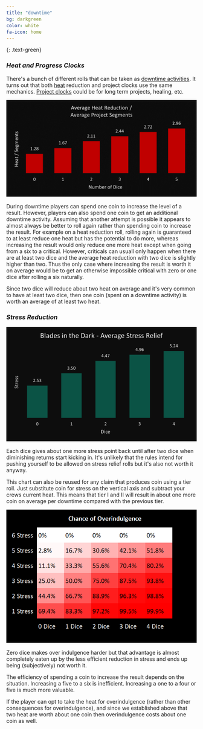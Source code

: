 ```yaml
---
title: "downtime"
bg: darkgreen
color: white
fa-icon: home
---
```


{: .text-green}

### *Heat and Progress Clocks*

There's a bunch of different rolls that can be taken as [downtime activities](https://bladesinthedark.com/downtime-activities). It turns out that both [heat](https://bladesinthedark.com/heat) reduction and project clocks use the same mechanics. [Project clocks](https://bladesinthedark.com/progress-clocks) could be for long term projects, healing, etc.

![Progress Bar Chart](/img/HeatAndProgressClockChances.png "Heat\Segments")

During downtime players can spend one coin to increase the level of a result. However, players can also spend one coin to get an additional downtime activity. Assuming that another attempt is possible it appears to almost always be better to roll again rather than spending coin to increase the result. For example on a heat reduction roll, rolling again is guaranteed to at least reduce one heat but has the potential to do more, whereas increasing the result would only reduce one more heat except when going from a six to a critical. However, criticals can usuall only happen when there are at least two dice and the average heat reduction with two dice is slightly higher than two. Thus the only case where increasing the result is worth it on average would be to get an otherwise impossible critical with zero or one dice after rolling a six naturally.

Since two dice will reduce about two heat on average and it's very common to have at least two dice, then one coin (spent on a downtime activity) is worth an average of at least two heat.

### *Stress Reduction*

![Stress Relief Bar Chart](/img/AverageStressRelief.png "Stress Relief")

Each dice gives about one more stress point back until after two dice when diminishing returns start kicking in. It's unlikely that the rules intend for pushing yourself to be allowed on stress relief rolls but it's also not worth it anyway.

This chart can also be reused for any claim that produces coin using a tier roll. Just substitute coin for stress on the vertical axis and subtract your crews current heat. This means that tier I and II will result in about one more coin on average per downtime compared with the previous tier.

![Overindulgence Heat Map](/img/OverindulgenceChances.png "Overindulgence Heat Map")

Zero dice makes over indulgence harder but that advantage is almost completely eaten up by the less efficient reduction in stress and ends up being (subjectively) not worth it.

The efficiency of spending a coin to increase the result depends on the situation. Increasing a five to a six is inefficient. Increasing a one to a four or five is much more valuable.

If the player can opt to take the heat for overindulgence (rather than other consequences for overindulgence), and since we established above that two heat are worth about one coin then overindulgence costs about one coin as well.
